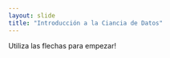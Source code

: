 ```yaml
---
layout: slide
title: "Introducción a la Ciancia de Datos"
---
```


Utiliza las flechas para empezar!
